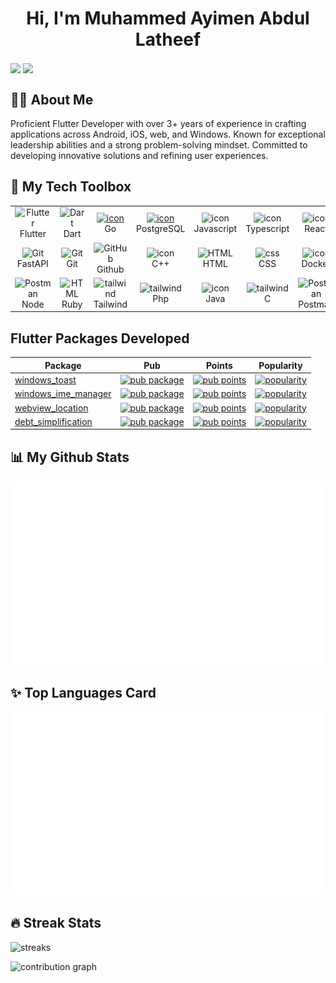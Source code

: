 ### <h1 align="center">Hi, I'm Muhammed Ayimen Abdul Latheef</h1>
[<img align="center" height="30" src="https://img.shields.io/badge/linkedin-blue.svg?&style=for-the-badge&logo=linkedin&logoColor=white" />][LinkedIn]
[<img align="center" height="30" src="https://img.shields.io/badge/Gmail-D14836?style=for-the-badge&logo=gmail&logoColor=white" />][gmail]
## 🙋‍♂️ About Me

Proficient Flutter Developer with over 3+ years of experience in crafting applications across Android, iOS, web, and Windows. Known for exceptional leadership abilities and a strong problem-solving mindset. Committed to developing innovative solutions and refining user experiences.

## 🧰 My Tech Toolbox

<table>
  <tr>
  <td align="center" width="96">
        <img src="https://skillicons.dev/icons?i=flutter" width="65" height="65"alt="Flutter" />
      <br>Flutter
    </td>
    <td align="center" width="96">
        <img src="https://skillicons.dev/icons?i=dart" width="65" height="65"alt="Dart" />
      <br>Dart
    </td>
    <td align="center" width="96">
      <a href="#macropower-tech">
        <img src="https://skillicons.dev/icons?i=go" alt="icon" width="65" height="65" />
      </a>
      <br>Go
    </td>
    <td align="center" width="96">
      <a href="#macropower-tech">
        <img src="https://skillicons.dev/icons?i=postgresql" alt="icon" width="65" height="65" />
      </a>
      <br>PostgreSQL
    </td>
    <td align="center" width="96">
        <img src="https://techstack-generator.vercel.app/js-icon.svg" alt="icon" width="65" height="65" />
      <br>Javascript
    </td>
    <td align="center" width="96">
        <img src="https://techstack-generator.vercel.app/ts-icon.svg" alt="icon" width="65" height="65" />
      <br>Typescript
    </td>
    <td align="center" width="96">
        <img src="https://techstack-generator.vercel.app/react-icon.svg" alt="icon" width="65" height="65" />
      <br>React
    </td>
    <td align="center" width="96">
        <img src="https://techstack-generator.vercel.app/restapi-icon.svg" alt="icon" width="65" height="65" />
      <br>Rest
    </td>
     <td align="center" width="96">
        <img src="https://skillicons.dev/icons?i=firebase" alt="icon" width="65" height="65" />
      <br>Firebase
    </td>
  </tr>
  <tr>
  <td align="center" width="96"> 
        <img src="https://skillicons.dev/icons?i=fastapi" width="48" height="48" alt="Git" />
      <br>FastAPI
    </td>
    <td align="center" width="96"> 
        <img src="https://skillicons.dev/icons?i=git" width="48" height="48" alt="Git" />
      <br>Git
    </td>
    <td align="center" width="96">
        <img src="https://techstack-generator.vercel.app/github-icon.svg" width="48" height="48" alt="GitHub" />
      <br>Github
    </td>
    <td align="center" width="96">
        <img src="https://techstack-generator.vercel.app/cpp-icon.svg" alt="icon" width="48" height="48" />
      <br>C++
    </td>
    <td align="center"  width="96">
        <img src="https://skillicons.dev/icons?i=html" width="48" height="48" alt="HTML" />
      <br>HTML
    </td>
    <td align="center" width="96">
        <img src="https://skillicons.dev/icons?i=css" width="48" height="48" alt="css" />
      <br>CSS
    </td>
    <td align="center" width="96">
        <img src="https://techstack-generator.vercel.app/docker-icon.svg" alt="icon" width="48" height="48" />
      <br>Docker
    </td>
    <td align="center" width="96">
      <a href="#macropower-tech">
        <img src="https://techstack-generator.vercel.app/python-icon.svg" alt="icon" width="65" height="65" />
      </a>
      <br>Python
    </td>
     <td align="center"  width="96">
        <img src="https://skillicons.dev/icons?i=spring" width="48" height="48" alt="HTML" />
      <br>Spring
    </td>
  </tr>
 <tr>
 <td align="center" width="96">
        <img src="https://skillicons.dev/icons?i=nodejs" width="48" height="48" alt="Postman" />
      <br>Node
    </td>
     <td align="center"  width="96">
        <img src="https://skillicons.dev/icons?i=ruby" width="48" height="48" alt="HTML" />
      <br>Ruby
    </td>
    <td align="center" width="96">
        <img src="https://skillicons.dev/icons?i=tailwind" width="48" height="48" alt="tailwind" />
      <br>Tailwind
    </td>
     <td align="center" width="96">
        <img src="https://skillicons.dev/icons?i=php" width="48" height="48" alt="tailwind" />
      <br>Php
    </td>
    <td align="center" width="96">
        <img src="https://techstack-generator.vercel.app/java-icon.svg" alt="icon" width="48" height="48" />
      <br>Java
    </td>
     <td align="center" width="96">
        <img src="https://skillicons.dev/icons?i=c" width="48" height="48" alt="tailwind" />
      <br>C
    </td>
        <td align="center" width="96">
        <img src="https://skillicons.dev/icons?i=postman" width="48" height="48" alt="Postman" />
      <br>Postman
    </td>
            <td align="center" width="96">
        <img src="https://techstack-generator.vercel.app/mysql-icon.svg" width="48" height="48" alt="mysql" />
      <br>MySQL
    </td>
              <td align="center" width="96">
        <img src="https://skillicons.dev/icons?i=jquery" width="48" height="48" alt="jquery" />
      <br>JQuery
    </td>
   
 </tr>
</table>

## Flutter Packages Developed

| Package | Pub | Points | Popularity |
|---------|-----|--------|------------|
| [windows_toast](https://pub.dev/packages/windows_toast) | [![pub package](https://img.shields.io/pub/v/windows_toast.svg)](https://pub.dev/packages/windows_toast) | [![pub points](https://img.shields.io/pub/points/windows_toast)](https://pub.dev/packages/windows_toast/score) | [![popularity](https://img.shields.io/pub/popularity/windows_toast)](https://pub.dev/packages/windows_toast/score)
| [windows_ime_manager](https://pub.dev/packages/windows_ime_manager) | [![pub package](https://img.shields.io/pub/v/windows_ime_manager.svg)](https://pub.dev/packages/windows_ime_manager) | [![pub points](https://img.shields.io/pub/points/windows_ime_manager)](https://pub.dev/packages/windows_ime_manager/score) | [![popularity](https://img.shields.io/pub/popularity/windows_ime_manager)](https://pub.dev/packages/windows_ime_manager/score) |
| [webview_location](https://pub.dev/packages/webview_location) | [![pub package](https://img.shields.io/pub/v/webview_location.svg)](https://pub.dev/packages/webview_location) | [![pub points](https://img.shields.io/pub/points/webview_location)](https://pub.dev/packages/webview_location/score) | [![popularity](https://img.shields.io/pub/popularity/webview_location)](https://pub.dev/packages/webview_location/score) |
| [debt_simplification](https://pub.dev/packages/debt_simplification) | [![pub package](https://img.shields.io/pub/v/debt_simplification.svg)](https://pub.dev/packages/debt_simplification) | [![pub points](https://img.shields.io/pub/points/debt_simplification)](https://pub.dev/packages/debt_simplification/score) | [![popularity](https://img.shields.io/pub/popularity/debt_simplification)](https://pub.dev/packages/debt_simplification/score) |


## 📊 My Github Stats

  ![Muhammed Ayimen's GitHub stats](https://raw.githubusercontent.com/i-aiymen/github-stats/master/generated/overview.svg#gh-dark-mode-only)
  
## ✨ Top Languages Card

![Top Langs](https://raw.githubusercontent.com/i-aiymen/github-stats/master/generated/languages.svg#gh-dark-mode-only)

## 🔥 Streak Stats

![streaks](https://github-readme-streak-stats.herokuapp.com/?user=i-aiymen&theme=monokai-metallian&hide_border=true)

![contribution graph](https://github-readme-activity-graph.vercel.app/graph?username=i-aiymen&theme=xcode)

[linkedin]: https://www.linkedin.com/in/aiymenlatheef/
[gmail]: mailto:aiymenlatheef03@gmail.com
